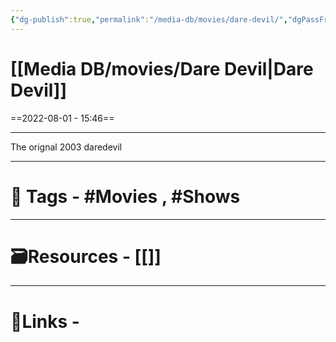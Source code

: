 ```yaml
---
{"dg-publish":true,"permalink":"/media-db/movies/dare-devil/","dgPassFrontmatter":true,"noteIcon":"3","created":"2023-11-14T21:08:39.629+05:30","updated":"2023-12-12T23:36:19.093+05:30"}
---
```


# [[Media DB/movies/Dare Devil\|Dare Devil]]
==2022-08-01 - 15:46==

---
The orignal 2003 daredevil

---
# 🧶 Tags - #Movies , #Shows 

---
# 🗃Resources - [[]]
---
# 🔗Links -